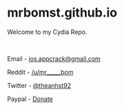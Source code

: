 # mrbomst.github.io
Welcome to my Cydia Repo.

&nbsp;

Email - ios.appcrack@gmail.com

Reddit - [/u/mr_____bom](https://www.reddit.com/user/mr_____bom/)

Twitter - [@theanhst92](https://twitter.com/theanhst92)

Paypal - [Donate](https://paypal.me/theanhst92/5)
